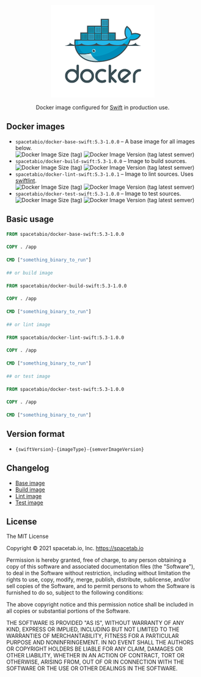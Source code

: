 <p align="center">
    <img src="https://raw.githubusercontent.com/docker-library/docs/c350af05d3fac7b5c3f6327ac82fe4d990d8729c/docker/logo.png" alt="Docker">
</p>

<p align="center">
Docker image configured for <a href="https://swift.org/">Swift</a> in production use.
</p>

## Docker images

* `spacetabio/docker-base-swift:5.3-1.0.0` – A base image for all images below. <br>
![Docker Image Size (tag)](https://img.shields.io/docker/image-size/spacetabio/docker-base-swift/5.3-1.0.0?style=flat-square)
![Docker Image Version (tag latest semver)](https://img.shields.io/docker/v/spacetabio/docker-base-swift/5.3-1.0.0?style=flat-square)
* `spacetabio/docker-build-swift:5.3-1.0.0` – Image to build sources. <br>
![Docker Image Size (tag)](https://img.shields.io/docker/image-size/spacetabio/docker-build-swift/5.3-1.0.0?style=flat-square)
![Docker Image Version (tag latest semver)](https://img.shields.io/docker/v/spacetabio/docker-build-swift/5.3-1.0.1?style=flat-square)
* `spacetabio/docker-lint-swift:5.3-1.0.1` – Image to lint sources. Uses [swiftlint](https://github.com/realm/SwiftLint). <br>
![Docker Image Size (tag)](https://img.shields.io/docker/image-size/spacetabio/docker-lint-swift/5.3-1.0.1?style=flat-square)
![Docker Image Version (tag latest semver)](https://img.shields.io/docker/v/spacetabio/docker-lint-swift/5.3-1.0.0?style=flat-square)
* `spacetabio/docker-test-swift:5.3-1.0.0` – Image to test sources. <br>
![Docker Image Size (tag)](https://img.shields.io/docker/image-size/spacetabio/docker-test-swift/5.3-1.0.0?style=flat-square)
![Docker Image Version (tag latest semver)](https://img.shields.io/docker/v/spacetabio/docker-test-swift/5.3-1.0.0?style=flat-square)

## Basic usage

```Dockerfile
FROM spacetabio/docker-base-swift:5.3-1.0.0

COPY . /app
 
CMD ["something_binary_to_run"]

## or build image

FROM spacetabio/docker-build-swift:5.3-1.0.0

COPY . /app
 
CMD ["something_binary_to_run"]

## or lint image

FROM spacetabio/docker-lint-swift:5.3-1.0.0

COPY . /app
 
CMD ["something_binary_to_run"]

## or test image

FROM spacetabio/docker-test-swift:5.3-1.0.0

COPY . /app
 
CMD ["something_binary_to_run"]
```

## Version format

* `{swiftVersion}-{imageType}-{semverImageVersion}`

## Changelog

* [Base image](base/CHANGELOG.md)
* [Build image](base/CHANGELOG.md)
* [Lint image](base/CHANGELOG.md)
* [Test image](base/CHANGELOG.md)

## License

The MIT License

Copyright © 2021 spacetab.io, Inc. https://spacetab.io

Permission is hereby granted, free of charge, to any person obtaining a copy
of this software and associated documentation files (the "Software"), to deal
in the Software without restriction, including without limitation the rights
to use, copy, modify, merge, publish, distribute, sublicense, and/or sell
copies of the Software, and to permit persons to whom the Software is
furnished to do so, subject to the following conditions:

The above copyright notice and this permission notice shall be included in
all copies or substantial portions of the Software.

THE SOFTWARE IS PROVIDED "AS IS", WITHOUT WARRANTY OF ANY KIND, EXPRESS OR
IMPLIED, INCLUDING BUT NOT LIMITED TO THE WARRANTIES OF MERCHANTABILITY,
FITNESS FOR A PARTICULAR PURPOSE AND NONINFRINGEMENT. IN NO EVENT SHALL THE
AUTHORS OR COPYRIGHT HOLDERS BE LIABLE FOR ANY CLAIM, DAMAGES OR OTHER
LIABILITY, WHETHER IN AN ACTION OF CONTRACT, TORT OR OTHERWISE, ARISING FROM,
OUT OF OR IN CONNECTION WITH THE SOFTWARE OR THE USE OR OTHER DEALINGS IN
THE SOFTWARE.
